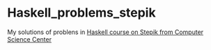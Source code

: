 # Haskell_problems_stepik
My solutions of problens in [Haskell course on Stepik from Computer Science Center](https://stepik.org/course/75/info)
